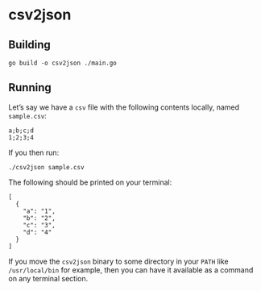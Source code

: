 # csv2json

## Building

```
go build -o csv2json ./main.go
```

## Running

Let’s say we have a `csv` file with the following contents locally, named `sample.csv`:

```
a;b;c;d
1;2;3;4
```

If you then run:

```
./csv2json sample.csv
```

The following should be printed on your terminal:

```
[
  {
    "a": "1",
    "b": "2",
    "c": "3",
    "d": "4"
  }
]
```

If you move the `csv2json` binary to some directory in your `PATH` like `/usr/local/bin` for example, then you can have it available as a command on any terminal section.

